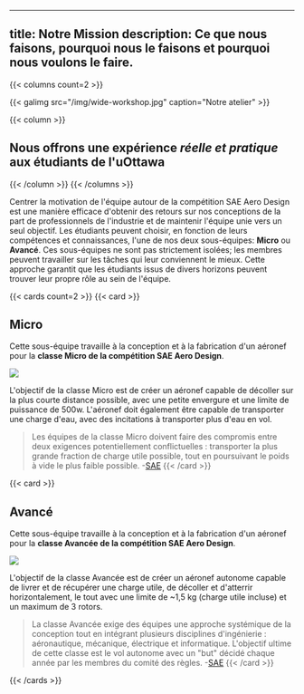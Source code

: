 
---

title: Notre Mission
description: Ce que nous faisons, pourquoi nous le faisons et pourquoi nous voulons le faire.
---

{{< columns count=2 >}}

{{< galimg src="/img/wide-workshop.jpg" caption="Notre atelier" >}}

{{< column >}}
## Nous offrons une expérience *réelle et pratique* aux étudiants de l'uOttawa

{{< /column >}}
{{< /columns >}}

Centrer la motivation de l'équipe autour de la compétition SAE Aero Design est une manière efficace d'obtenir des retours sur nos conceptions de la part de professionnels de l'industrie et de maintenir l'équipe unie vers un seul objectif. Les étudiants peuvent choisir, en fonction de leurs compétences et connaissances, l'une de nos deux sous-équipes: **Micro** ou **Avancé**. Ces sous-équipes ne sont pas strictement isolées; les membres peuvent travailler sur les tâches qui leur conviennent le mieux. Cette approche garantit que les étudiants issus de divers horizons peuvent trouver leur propre rôle au sein de l'équipe.

{{< cards count=2 >}}
{{< card >}}
## Micro
Cette sous-équipe travaille à la conception et à la fabrication d'un aéronef pour la **classe Micro de la compétition SAE Aero Design**.

![](img/micro-simple.png)

L'objectif de la classe Micro est de créer un aéronef capable de décoller sur la plus courte distance possible, avec une petite envergure et une limite de puissance de 500w. L'aéronef doit également être capable de transporter une charge d'eau, avec des incitations à transporter plus d'eau en vol.

> Les équipes de la classe Micro doivent faire des compromis entre deux exigences potentiellement conflictuelles : transporter la plus grande fraction de charge utile possible, tout en poursuivant le poids à vide le plus faible possible. -[SAE](https://www.sae.org/attend/student-events/about-aero-design)
{{< /card >}}

{{< card >}}
## Avancé

Cette sous-équipe travaille à la conception et à la fabrication d'un aéronef pour la **classe Avancée de la compétition SAE Aero Design**.

![](img/advanced-simple.png)

L'objectif de la classe Avancée est de créer un aéronef autonome capable de livrer et de récupérer une charge utile, de décoller et d'atterrir horizontalement, le tout avec une limite de ~1,5 kg (charge utile incluse) et un maximum de 3 rotors.

> La classe Avancée exige des équipes une approche systémique de la conception tout en intégrant plusieurs disciplines d'ingénierie : aéronautique, mécanique, électrique et informatique. L'objectif ultime de cette classe est le vol autonome avec un "but" décidé chaque année par les membres du comité des règles. -[SAE](https://www.sae.org/attend/student-events/about-aero-design)
{{< /card >}}

{{< /cards >}}